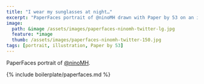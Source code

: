 ```yaml
---
title: "I wear my sunglasses at night…"
excerpt: "PaperFaces portrait of @ninoMH drawn with Paper by 53 on an iPad."
image: 
  path: &image /assets/images/paperfaces-ninomh-twitter-lg.jpg 
  feature: *image
  thumb: /assets/images/paperfaces-ninomh-twitter-150.jpg
tags: [portrait, illustration, Paper by 53]
---
```


PaperFaces portrait of [@ninoMH](http://twitter.com/ninoMH).

{% include boilerplate/paperfaces.md %}